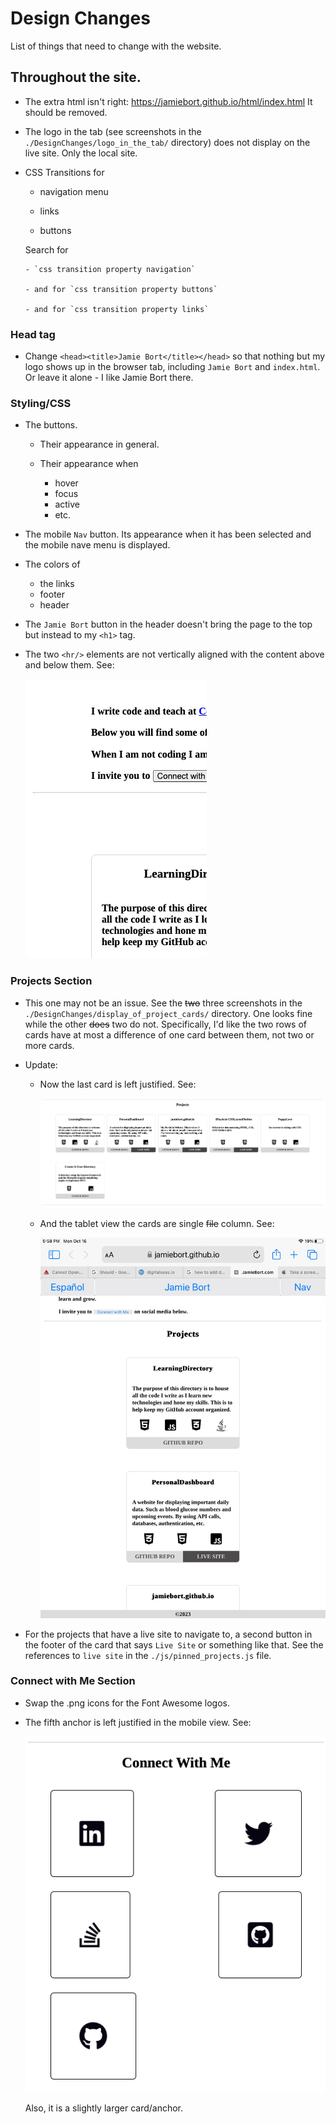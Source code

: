 # Design Changes

List of things that need to change with the website.

## Throughout the site.

- The extra html isn't right: https://jamiebort.github.io/html/index.html It should be removed.

- The logo in the tab (see screenshots in the `./DesignChanges/logo_in_the_tab/` directory) does not display on the live site. Only the local site.

- CSS Transitions for

  - navigation menu

  - links

  - buttons

  Search for

      - `css transition property navigation`

      - and for `css transition property buttons`

      - and for `css transition property links`

### Head tag

- Change `<head><title>Jamie Bort</title></head>` so that nothing but my logo shows up in the browser tab, including `Jamie Bort` and `index.html`. Or leave it alone - I like Jamie Bort there.

### Styling/CSS

- The buttons.

  - Their appearance in general.

  - Their appearance when

    - hover
    - focus
    - active
    - etc.

- The mobile `Nav` button. Its appearance when it has been selected and the mobile nave menu is displayed.

- The colors of

  - the links
  - footer
  - header

- The `Jamie Bort` button in the header doesn't bring the page to the top but instead to my `<h1>` tag.

- The two `<hr/>` elements are not vertically aligned with the content above and below them. See:

  ![HR alignment](../DesignChanges/Styling/hr_element.png)

### Projects Section

- This one may not be an issue. See the ~~two~~ three screenshots in the `./DesignChanges/display_of_project_cards/` directory. One looks fine while the other ~~does~~ two do not. Specifically, I'd like the two rows of cards have at most a difference of one card between them, not two or more cards.

- Update:

  - Now the last card is left justified. See:

    ![Projects desktop view](../DesignChanges/display_of_project_cards/projects.png)

  - And the tablet view the cards are single ~~file~~ column. See:

    ![Projects tablet vertical view](../DesignChanges/display_of_project_cards/JamieBort.com.png)

- For the projects that have a live site to navigate to, a second button in the footer of the card that says `Live Site` or something like that. See the references to `live site` in the `./js/pinned_projects.js` file.

### Connect with Me Section

- Swap the .png icons for the Font Awesome logos.

- The fifth anchor is left justified in the mobile view. See:

  ![Contact](../DesignChanges/display_of_project_cards/connect.png)

  Also, it is a slightly larger card/anchor.
